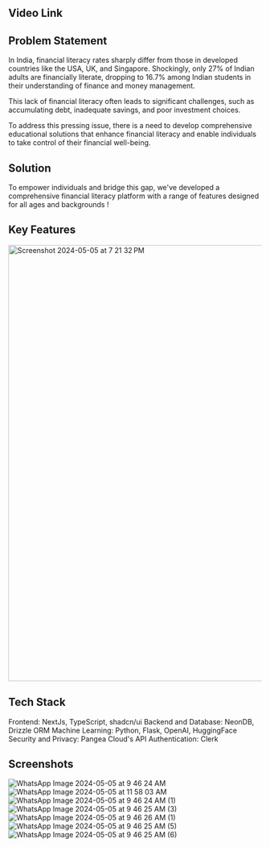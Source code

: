 ## Video Link


## Problem Statement

In India, financial literacy rates sharply differ from those in developed countries like the USA, UK, and Singapore. Shockingly, only 27% of Indian adults are financially literate, dropping to 16.7% among Indian students in their understanding of finance and money management.

This lack of financial literacy often leads to significant challenges, such as accumulating debt, inadequate savings, and poor investment choices.

To address this pressing issue, there is a need to develop comprehensive educational solutions that enhance financial literacy and enable individuals to take control of their financial well-being.

## Solution

To empower individuals and bridge this gap, we've developed a comprehensive financial literacy platform with a range of features designed for all ages and backgrounds !

## Key Features

<img width="866" alt="Screenshot 2024-05-05 at 7 21 32 PM" src="https://github.com/hargunkaur286/makeathon/assets/96698544/c0497010-bfd1-4c8d-9893-462335df89b0">

## Tech Stack

Frontend: NextJs, TypeScript, shadcn/ui
Backend and Database: NeonDB, Drizzle ORM
Machine Learning: Python, Flask, OpenAI, HuggingFace
Security and Privacy: Pangea Cloud's API
Authentication: Clerk

## Screenshots
![WhatsApp Image 2024-05-05 at 9 46 24 AM](https://github.com/hargunkaur286/makeathon/assets/96698544/ecd8a4f0-8b51-4945-864a-e9aff6f72832)
![WhatsApp Image 2024-05-05 at 11 58 03 AM](https://github.com/hargunkaur286/makeathon/assets/96698544/7bd31b61-ed95-4d42-862c-44e83aec0298)
![WhatsApp Image 2024-05-05 at 9 46 24 AM (1)](https://github.com/hargunkaur286/makeathon/assets/96698544/6f2e6834-0c43-4c2d-9501-74057e4733c6)
![WhatsApp Image 2024-05-05 at 9 46 25 AM (3)](https://github.com/hargunkaur286/makeathon/assets/96698544/10095c6e-d70d-443f-b126-c9c1e6af4f22)
![WhatsApp Image 2024-05-05 at 9 46 26 AM (1)](https://github.com/hargunkaur286/makeathon/assets/96698544/54fa1115-39d9-4fd2-ba46-783c9b065748)
![WhatsApp Image 2024-05-05 at 9 46 25 AM (5)](https://github.com/hargunkaur286/makeathon/assets/96698544/50d97f5e-714d-4d58-baa0-f62a7363feee)
![WhatsApp Image 2024-05-05 at 9 46 25 AM (6)](https://github.com/hargunkaur286/makeathon/assets/96698544/d220f157-db63-40ae-a0bc-d17c25f2d6d7)



